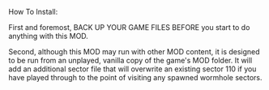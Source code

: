 How To Install:

First and foremost, BACK UP YOUR GAME FILES BEFORE you start to do anything with this MOD.

Second, although this MOD may run with other MOD content, it is designed to be run from an unplayed, vanilla copy of the game's MOD folder.  It will add an additional sector file that will overwrite an existing sector 110 if you have played through to the point of visiting any spawned wormhole sectors.

